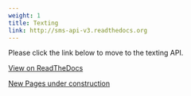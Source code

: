 ```yaml
---
weight: 1
title: Texting
link: http://sms-api-v3.readthedocs.org
---
```


Please click the link below to move to the texting API.

[View on ReadTheDocs](http://sms-api-v3.readthedocs.org/)

[New Pages under construction](/texting-api/)
